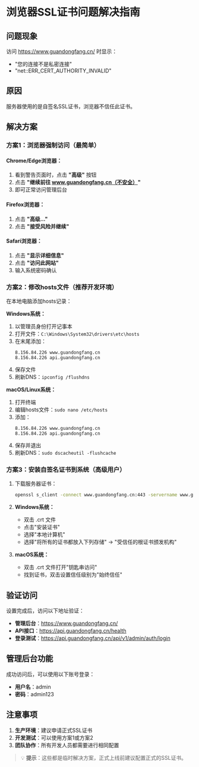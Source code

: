 # 浏览器SSL证书问题解决指南

## 问题现象
访问 https://www.guandongfang.cn/ 时显示：
- "您的连接不是私密连接"
- "net::ERR_CERT_AUTHORITY_INVALID"

## 原因
服务器使用的是自签名SSL证书，浏览器不信任此证书。

## 解决方案

### 方案1：浏览器强制访问（最简单）

#### Chrome/Edge浏览器：
1. 看到警告页面时，点击 **"高级"** 按钮
2. 点击 **"继续前往 www.guandongfang.cn（不安全）"**
3. 即可正常访问管理后台

#### Firefox浏览器：
1. 点击 **"高级..."**
2. 点击 **"接受风险并继续"**

#### Safari浏览器：
1. 点击 **"显示详细信息"**
2. 点击 **"访问此网站"**
3. 输入系统密码确认

### 方案2：修改hosts文件（推荐开发环境）

在本地电脑添加hosts记录：

**Windows系统：**
1. 以管理员身份打开记事本
2. 打开文件：`C:\Windows\System32\drivers\etc\hosts`
3. 在末尾添加：
   ```
   8.156.84.226 www.guandongfang.cn
   8.156.84.226 api.guandongfang.cn
   ```
4. 保存文件
5. 刷新DNS：`ipconfig /flushdns`

**macOS/Linux系统：**
1. 打开终端
2. 编辑hosts文件：`sudo nano /etc/hosts`
3. 添加：
   ```
   8.156.84.226 www.guandongfang.cn
   8.156.84.226 api.guandongfang.cn
   ```
4. 保存并退出
5. 刷新DNS：`sudo dscacheutil -flushcache`

### 方案3：安装自签名证书到系统（高级用户）

1. 下载服务器证书：
   ```bash
   openssl s_client -connect www.guandongfang.cn:443 -servername www.guandongfang.cn </dev/null 2>/dev/null | openssl x509 -outform PEM > guandongfang.crt
   ```

2. **Windows系统：**
   - 双击 .crt 文件
   - 点击"安装证书"
   - 选择"本地计算机"
   - 选择"将所有的证书都放入下列存储" → "受信任的根证书颁发机构"

3. **macOS系统：**
   - 双击 .crt 文件打开"钥匙串访问"
   - 找到证书，双击设置信任级别为"始终信任"

## 验证访问

设置完成后，访问以下地址验证：

- **管理后台**：https://www.guandongfang.cn/
- **API接口**：https://api.guandongfang.cn/health
- **登录测试**：https://api.guandongfang.cn/api/v1/admin/auth/login

## 管理后台功能

成功访问后，可以使用以下账号登录：
- **用户名**：admin
- **密码**：admin123

## 注意事项

1. **生产环境**：建议申请正式SSL证书
2. **开发测试**：可以使用方案1或方案2
3. **团队协作**：所有开发人员都需要进行相同配置

> 💡 **提示**：这些都是临时解决方案，正式上线前建议配置正式的SSL证书。